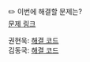 ✏️ 이번에 해결할 문제는? <br>
[문제 링크](https://leetcode.com/problems/daily-temperatures/)

권현욱: [해결 코드](https://github.com/woogie01/Algorithm-Hub/blob/main/LeetCode/Medium/0739-daily-temperatures/0739-daily-temperatures.java) <br>
김동국: [해결 코드]() <br>

